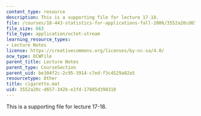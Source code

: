 ```yaml
---
content_type: resource
description: This is a supporting file for lecture 17-18.
file: /courses/18-443-statistics-for-applications-fall-2006/3552a20cd657342be1fd17605d398310_cigarette.mat
file_size: 663
file_type: application/octet-stream
learning_resource_types:
- Lecture Notes
license: https://creativecommons.org/licenses/by-nc-sa/4.0/
ocw_type: OCWFile
parent_title: Lecture Notes
parent_type: CourseSection
parent_uid: be304f2c-2c95-3914-c7ed-f3c4529a02a5
resourcetype: Other
title: cigarette.mat
uid: 3552a20c-d657-342b-e1fd-17605d398310
---
```

This is a supporting file for lecture 17-18.